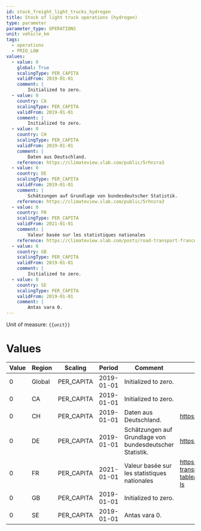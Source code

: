 ```yaml
---
id: stock_freight_light_trucks_hydrogen
title: Stock of light truck operations (hydrogen)
type: parameter
parameter_type: OPERATIONS
unit: vehicle_km
tags:
  - operations
  - PRIO_LOW
values:
  - value: 0
    global: True
    scalingType: PER_CAPITA
    validFrom: 2019-01-01
    comment: |
        Initialized to zero.
  - value: 0
    country: CA
    scalingType: PER_CAPITA
    validFrom: 2019-01-01
    comment: |
        Initialized to zero.
  - value: 0
    country: CH
    scalingType: PER_CAPITA
    validFrom: 2019-01-01
    comment: |
        Daten aus Deutschland.
    reference: https://climateview.slab.com/public/5rhnzra3
  - value: 0
    country: DE
    scalingType: PER_CAPITA
    validFrom: 2019-01-01
    comment: |
        Schätzungen auf Grundlage von bundesdeutscher Statistik.
    reference: https://climateview.slab.com/public/5rhnzra3
  - value: 0
    country: FR
    scalingType: PER_CAPITA
    validFrom: 2021-01-01
    comment: |
        Valeur basée sur les statistiques nationales
    reference: https://climateview.slab.com/posts/road-transport-france-eoxjg43o#hmetp-tableau-5-vehicules-utilitaires-legers-vu-ls
  - value: 0
    country: GB
    scalingType: PER_CAPITA
    validFrom: 2019-01-01
    comment: |
        Initialized to zero.
  - value: 0
    country: SE
    scalingType: PER_CAPITA
    validFrom: 2019-01-01
    comment: |
        Antas vara 0.
---
```



Unit of measure: `{{unit}}`


# Values


| Value | Region | Scaling | Period | Comment | Reference |
|-------|--------|---------|--------|---------|-----------|
| 0 | Global | PER_CAPITA | 2019-01-01 | Initialized to zero. |  |
| 0 | CA | PER_CAPITA | 2019-01-01 | Initialized to zero. |  |
| 0 | CH | PER_CAPITA | 2019-01-01 | Daten aus Deutschland. | https://climateview.slab.com/public/5rhnzra3 |
| 0 | DE | PER_CAPITA | 2019-01-01 | Schätzungen auf Grundlage von bundesdeutscher Statistik. | https://climateview.slab.com/public/5rhnzra3 |
| 0 | FR | PER_CAPITA | 2021-01-01 | Valeur basée sur les statistiques nationales | https://climateview.slab.com/posts/road-transport-france-eoxjg43o#hmetp-tableau-5-vehicules-utilitaires-legers-vu-ls |
| 0 | GB | PER_CAPITA | 2019-01-01 | Initialized to zero. |  |
| 0 | SE | PER_CAPITA | 2019-01-01 | Antas vara 0. |  |


